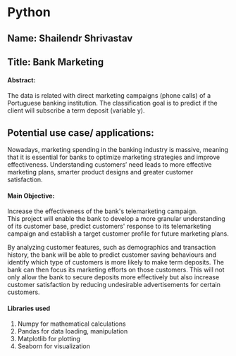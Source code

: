 # Python

## Name: Shailendr Shrivastav
## Title: Bank Marketing

#### Abstract:
The data is related with direct marketing campaigns (phone calls) of a Portuguese banking institution. The classification goal is to predict if the client will subscribe a term deposit (variable y).

## Potential use case/ applications:
Nowadays, marketing spending in the banking industry is massive, meaning that it is essential for banks to optimize marketing strategies and improve effectiveness. Understanding customers’ need leads to more effective marketing plans, smarter product designs and greater customer satisfaction.

#### Main Objective:
Increase the effectiveness of the bank's telemarketing campaign.<br/>
This project will enable the bank to develop a more granular understanding of its customer base, predict customers' response to its telemarketing campaign and establish a target customer profile for future marketing plans.

 By analyzing customer features, such as demographics and transaction history, the bank will be able to predict customer saving behaviours and identify which type of customers is more likely to make term deposits. The bank can then focus its marketing efforts on those customers. This will not only allow the bank to secure deposits more effectively but also increase customer satisfaction by reducing undesirable advertisements for certain customers.

#### Libraries used 
1. Numpy for mathematical calculations
2. Pandas for data loading, manipulation
3. Matplotlib for plotting 
4. Seaborn for visualization

